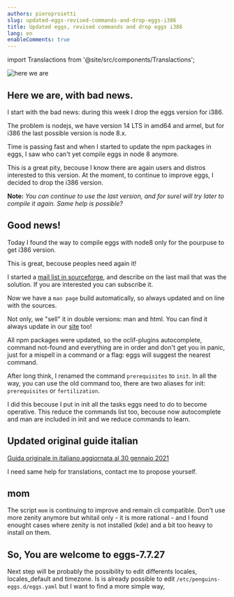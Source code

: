 ```yaml
---
authors: pieroproietti
slug: updated-eggs-revised-commands-and-drop-eggs-i386
title: Updated eggs, revised commands and drop eggs i386
lang: en
enableComments: true
---
```

import Translactions from '@site/src/components/Translactions';

<Translactions />

![here we are](/images/here-we-are.jpg)

## Here we are, with bad news.

I start with the bad news: during this week I drop the eggs version for i386.

The problem is nodejs, we have version 14 LTS in amd64 and armel, but for i386 the last possible version is node 8.x.

Time is passing fast and when I started to update the npm packages in eggs, I saw who can't yet compile eggs in node 8 anymore. 

This is a great pity, becouse I know there are again users and distros interested to this version. At the moment, to continue to improve eggs, I decided to drop the i386 version.

**Note:** _You can continue to use the last version, and for sureI will try later to compile it again. Same help is possible?_


## Good news!

Today I found the way to compile eggs with node8 only for the pourpuse to get i386 version. 

This is great, becouse peoples need again it! 

I started a [mail list in sourceforge](https://sourceforge.net/p/penguins-eggs/mailman/penguins-eggs-developers/), and describe on the last mail that was the solution. If you are interested you can subscribe it.

Now we have a `man page` build automatically, so always updated and on line with the sources. 

Not only, we "sell" it in double versions: man and html. You can find it always update in our [site](//docs/man) too!

All npm packages were updated, so the oclif-plugins autocomplete, command not-found and everything are in order and don't get you in panic, just for a mispell in a command or a flag: eggs will suggest the nearest command.

After long think, I renamed the command `prerequisites` to `init`. In all the way, you can use the old command too, there are two aliases for init: `prerequisites` or `fertilization`.

I did this becouse I put in init all the tasks eggs need to do to become operative. This reduce the commands list too, becouse now autocomplete and man are included in init and we reduce commands to learn.

## Updated original guide italian
[Guida originale in italiano aggiornata al 30 gennaio 2021](/docs/Tutorial/eggs-users-guide)

I need same help for translations, contact me to propose yourself.

## mom
The script `mom` is continuing to improve and remain cli compatible. Don't use more zenity anymore but whitail only - it is more rational - and I found enought cases where zenity is not installed (kde) and a bit too heavy to install on them.

## So, You are welcome to eggs-7.7.27

Next step will be probably the possibility to edit differents locales, locales_default and timezone. Is is already possible to edit `/etc/penguins-eggs.d/eggs.yaml` but I want to find a more simple way,

